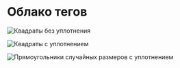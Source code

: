 # Облако тегов

![Квадраты без уплотнения](https://github.com/lamanoff/tdd/blob/master/radial_cloud_without_compression.png "Квадраты без уплотнения")

![Квадраты с уплотнением](https://github.com/lamanoff/tdd/blob/master/radial_cloud_with_squares.png "Квадраты с уплотнением")

![Прямоугольники случайных размеров с уплотнением](https://github.com/lamanoff/tdd/blob/master/radial_cloud_with_random_rects.png "Прямоугольники случайных размеров с уплотнением")